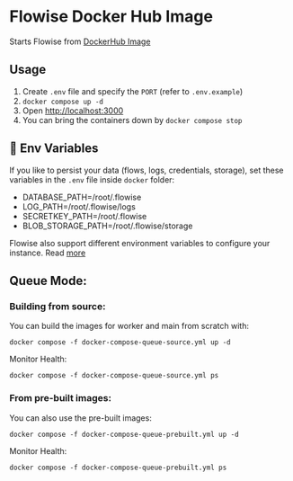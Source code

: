 # Flowise Docker Hub Image

Starts Flowise from [DockerHub Image](https://hub.docker.com/r/flowiseai/flowise)

## Usage

1. Create `.env` file and specify the `PORT` (refer to `.env.example`)
2. `docker compose up -d`
3. Open [http://localhost:3000](http://localhost:3000)
4. You can bring the containers down by `docker compose stop`

## 🌱 Env Variables

If you like to persist your data (flows, logs, credentials, storage), set these variables in the `.env` file inside `docker` folder:

-   DATABASE_PATH=/root/.flowise
-   LOG_PATH=/root/.flowise/logs
-   SECRETKEY_PATH=/root/.flowise
-   BLOB_STORAGE_PATH=/root/.flowise/storage

Flowise also support different environment variables to configure your instance. Read [more](https://docs.flowiseai.com/configuration/environment-variables)

## Queue Mode:

### Building from source:

You can build the images for worker and main from scratch with:

```
docker compose -f docker-compose-queue-source.yml up -d
```

Monitor Health:

```
docker compose -f docker-compose-queue-source.yml ps
```

### From pre-built images:

You can also use the pre-built images:

```
docker compose -f docker-compose-queue-prebuilt.yml up -d
```

Monitor Health:

```
docker compose -f docker-compose-queue-prebuilt.yml ps
```
